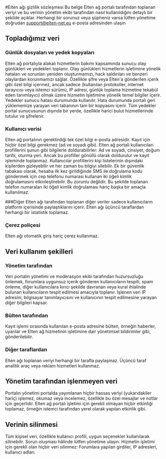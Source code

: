#Elten ağı gizlilik sözleşmesi
Bu belge Elten ağ portalı tarafından toplanan veriyi ve bu verinin yönetim ekibi tarafından nasıl kullanıldığını detaylı bir şekilde açıklar.
Herhangi bir sorunuz veya şüpheniz varsa lütfen yönetime doğrudan support@elten-net.eu e-posta adresinden ulaşın
## Topladığımız veri
### Günlük dosyaları ve yedek kopyaları
Elten ağ portalıyla alakalı hizmetlerin bakımı kapsamında sunucu olay günlükleri ve yedekleri toplanır.
Olay günlükleri hizmetlerin işletimine yönelik hataları ve sorunları yeniden oluşturmamızı, hack saldırıları ve benzeri olaylardan korunmamızı sağlar. Özellikle şifre veya Elten'a gönderilen içerik gibi özel bilgi içermez, ancak sadece (kullanılan protokoller, internet tarayıcısı veya istemci sürümü, IP adresi, günlük toplama hizmetine tekabül eden tanımlayıcı) olmak üzere hizmetin işletimine yönelik temel bilgiler içerir.
Yedekler sunucu hatası durumunda kullanılır. Hata durumunda portalı geri yüklememize yarayan veri tabanının tam bir kopyasını içerir. Tüm yedekler portal sunucusunun dışında bir yerde, özellikle harici bulut hizmetlerinde tutulur ve şifrelenir.
### Kullanıcı verisi
Elten ağ portalının gerektirdiği tek özel bilgi e-posta adresidir. Kayıt için hiçbir özel bilgi gerekmez (ad ve soyadı gibi).
Elten ağ portalı kullanıcıları profillerini şunun gibi bilgilerle doldurabilirler:
Ad ve soyadı, cinsiyet, doğum tarihi, oturma yeri.
Ancak bu profiller gönüllü olarak doldurulur ve kayıt işleminde toplanmaz. Kullanıcılar profillerini kişi listelerinin dışındaki kişilerden gizleyebilir ve her zaman bu bilgiyi silebilir.
Ek bir güvenlik tabakası olarak, hesaba ilk kez girildiğinde SMS ile doğrulama kodu göndermek için cep telefonu numarası kullanan iki öğeli kimlik doğrulamasını etkinleştirebilir. Bu zorunlu değildir. Bu şekilde toplanan telefon numaraları iki öğeli kimlik doğrulaması hariç başka bir amaçla kullanılmaz.

###Diğer
Elten ağı tarafından toplanan diğer veriler sadece kullanıcıların platform içerisinde paylaştıklarını içerir. Elten ağı üçüncü taraflardan herhangi bir istatistik toplamaz.
### Çerez poliçesi
Elten ağı otomatik giriş hariç çerez kullanmaz.
## Veri kullanım şekilleri
### Yönetim tarafından
Veri portalın yönetimi ve moderasyon ekibi tarafından huzursuzluğu önlemek, forumlara uygunsuz içerik gönderen kullanıcıların tespiti, spam önleme, diğer kullanıcılara kırıcı şekilde davranan veya kural ihlalinde bulunan kullanıcıların tespit edilmesi amacıyla toplanır.
İşlenen veri IP adresini, bilgisayar tanımlayıcısını ve kullanıcının tespit edilmesine yarayan diğer bilgileri kapsar.
### Bülten tarafından
Kayıt işlemi sırasında kullanılan e-posta adresine bülten, örneğin haberler, uyarılar ve Elten ağ hizmetinin işletimine dair yönetimsel bildirimler gibi, gönderilebilir.
### Diğer taraflardan
Elten ağı toplanan veriyi herhangi bir tarafla paylaşmaz.
Üçüncü taraf analitik araç veya reklam hizmetleri kullanmaz.
## Yönetim tarafından işlenmeyen veri
Portalın yönetimi portalda yayımlanan hiçbir hassas veriyi (yukarıdakiler hariç) işlemez, okumaz veya incelemez, özellikle bu özel mesajlar ve notlar için geçerlidir.
Elten ağ portalı işletimi için gerekli olmayan hiçbir etkinliği toplamaz, örneğin istemci tarafından yerel olarak yapılan etkinlik gibi.
## Verinin silinmesi
Tüm kişisel veri, özellikle kullanıcı profili, uygun seçenekler kullanılarak silinebilir. Sorun oluşması hâlinde lütfen yönetime ulaşın.
Hizmetin işletimi için gerekli olan hiçbir veri silinmez: Forumlara yapılan girdiler, IP adresleri, kullanıcı adları.